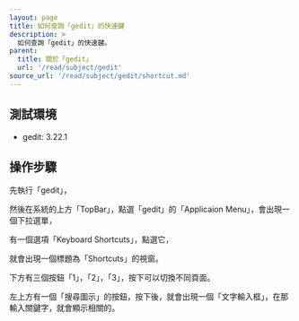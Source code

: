 ```yaml
---
layout: page
title: 如何查詢「gedit」的快速鍵
description: >
  如何查詢「gedit」的快速鍵。
parent:
  title: 關於「gedit」
  url: '/read/subject/gedit'
source_url: '/read/subject/gedit/shortcut.md'
---
```



## 測試環境

* gedit: 3.22.1


## 操作步驟

先執行「gedit」，

然後在系統的上方「TopBar」，點選「gedit」的「Applicaion Menu」，會出現一個下拉選單，

有一個選項「Keyboard Shortcuts」，點選它，

就會出現一個標題為「Shortcuts」的視窗。

下方有三個按鈕「1」，「2」，「3」，按下可以切換不同頁面。

左上方有一個「搜尋圖示」的按鈕，按下後，就會出現一個「文字輸入框」，在那輸入關鍵字，就會顯示相關的。
